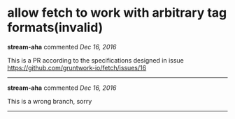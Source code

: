 # allow fetch to work with arbitrary tag formats(invalid)

**stream-aha** commented *Dec 16, 2016*

This is a PR according to the specifications designed in issue https://github.com/gruntwork-io/fetch/issues/16
<br />
***


**stream-aha** commented *Dec 16, 2016*

This is a wrong branch, sorry
***

